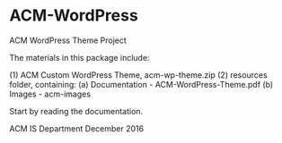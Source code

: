 # ACM-WordPress
ACM WordPress Theme Project

The materials in this package include:

(1)  ACM Custom WordPress Theme, acm-wp-theme.zip
(2)  resources folder, containing:
	(a) Documentation - ACM-WordPress-Theme.pdf
	(b)  Images - acm-images

Start by reading the documentation.

ACM IS Department
December 2016
